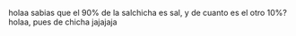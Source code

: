 holaa sabias que el 90% de la salchicha es sal, y de cuanto es el otro 10%? 
holaa, pues de chicha jajajaja
